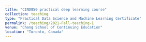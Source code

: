 ```yaml
---
title: "CIND850 practical deep learning course"
collection: teaching
type: "Practical Data Science and Machine Learning Certificate"
permalink: /teaching/2021-Fall-teaching-1
venue: "Chang School of Continuing Education"
location: "Toronto, Canada"
---
```


